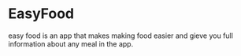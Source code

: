 # EasyFood
easy food is an app that makes making food easier and gieve you full information about any meal in the app.

